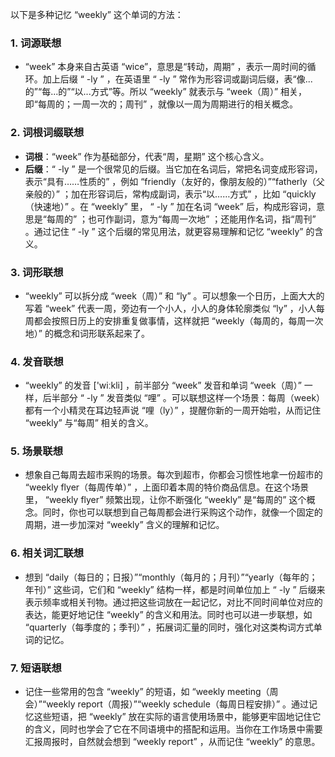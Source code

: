 以下是多种记忆 “weekly” 这个单词的方法：

### 1. 词源联想
 - “week” 本身来自古英语 “wice”，意思是“转动，周期” ，表示一周时间的循环。加上后缀 “ -ly ” ，在英语里 “ -ly ” 常作为形容词或副词后缀，表“像...的”“每...的”“以...方式”等。所以 “weekly” 就表示与 “week（周）” 相关，即“每周的；一周一次的；周刊” ，就像以一周为周期进行的相关概念。
 
### 2. 词根词缀联想
 - **词根**：“week” 作为基础部分，代表“周，星期” 这个核心含义。
 - **后缀**：“ -ly ” 是一个很常见的后缀。当它加在名词后，常把名词变成形容词，表示“具有……性质的” ，例如 “friendly（友好的，像朋友般的）”“fatherly（父亲般的）” ；加在形容词后，常构成副词，表示“以……方式” ，比如 “quickly（快速地）” 。在 “weekly” 里， “ -ly ” 加在名词 “week” 后，构成形容词，意思是“每周的” ；也可作副词，意为“每周一次地” ；还能用作名词，指“周刊” 。通过记住 “ -ly ” 这个后缀的常见用法，就更容易理解和记忆 “weekly” 的含义。

### 3. 词形联想
 - “weekly” 可以拆分成 “week（周）” 和 “ly” 。可以想象一个日历，上面大大的写着 “week” 代表一周，旁边有一个小人，小人的身体轮廓类似 “ly” ，小人每周都会按照日历上的安排重复做事情，这样就把 “weekly（每周的，每周一次地）” 的概念和词形联系起来了。
 
### 4. 发音联想
 - “weekly” 的发音 ['wiːkli] ，前半部分 “week” 发音和单词 “week（周）” 一样，后半部分 “ -ly ” 发音类似 “哩” 。可以联想这样一个场景：每周（week）都有一个小精灵在耳边轻声说 “哩（ly）” ，提醒你新的一周开始啦，从而记住 “weekly” 与“每周” 相关的含义。

### 5. 场景联想
 - 想象自己每周去超市采购的场景。每次到超市，你都会习惯性地拿一份超市的 “weekly flyer（每周传单）” ，上面印着本周的特价商品信息。在这个场景里， “weekly flyer” 频繁出现，让你不断强化 “weekly” 是“每周的” 这个概念。同时，你也可以联想到自己每周都会进行采购这个动作，就像一个固定的周期，进一步加深对 “weekly” 含义的理解和记忆。

### 6. 相关词汇联想
 - 想到 “daily（每日的；日报）”“monthly（每月的；月刊）”“yearly（每年的；年刊）” 这些词，它们和 “weekly” 结构一样，都是时间单位加上 “ -ly ” 后缀来表示频率或相关刊物。通过把这些词放在一起记忆，对比不同时间单位对应的表达，能更好地记住 “weekly” 的含义和用法。同时也可以进一步联想，如 “quarterly（每季度的；季刊）” ，拓展词汇量的同时，强化对这类构词方式单词的记忆。

### 7. 短语联想
 - 记住一些常用的包含 “weekly” 的短语，如 “weekly meeting（周会）”“weekly report（周报）”“weekly schedule（每周日程安排）” 。通过记忆这些短语，把 “weekly” 放在实际的语言使用场景中，能够更牢固地记住它的含义，同时也学会了它在不同语境中的搭配和运用。当你在工作场景中需要汇报周报时，自然就会想到 “weekly report” ，从而记住 “weekly” 的意思。 